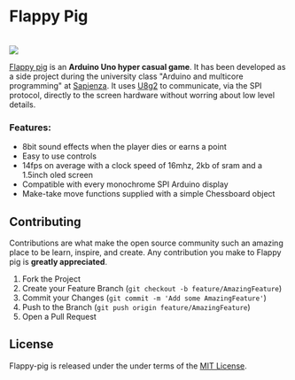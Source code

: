 Flappy Pig
====================
<br/>
<img src="https://github.com/gianmarcopicarella/flappy-pig/blob/master/flappy_pig.gif?raw=true" max-width="350px !important" />
<br/>

[Flappy pig](https://github.com/gianmarcopicarella/flappy-pig) is an **Arduino Uno hyper casual game**. It has been developed as a side project during the university class "Arduino and multicore programming" at [Sapienza](https://www.uniroma1.it/en/pagina-strutturale/home). It uses [U8g2](https://github.com/olikraus/u8g2) to communicate, via the SPI protocol, directly to the screen hardware without worring about low level details.




### Features:
* 8bit sound effects when the player dies or earns a point
* Easy to use controls
* 14fps on average with a clock speed of 16mhz, 2kb of sram and a 1.5inch oled screen
* Compatible with every monochrome SPI Arduino display
* Make-take move functions supplied with a simple Chessboard object

## Contributing
Contributions are what make the open source community such an amazing place to be learn, inspire, and create. Any contribution you make to Flappy pig is **greatly appreciated**.

1. Fork the Project
2. Create your Feature Branch (`git checkout -b feature/AmazingFeature`)
3. Commit your Changes (`git commit -m 'Add some AmazingFeature'`)
4. Push to the Branch (`git push origin feature/AmazingFeature`)
5. Open a Pull Request

## License
Flappy-pig is released under the under terms of the [MIT License](LICENSE).
